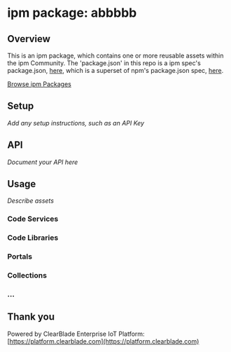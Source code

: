 
# ipm package: abbbbb

## Overview



This is an ipm package, which contains one or more reusable assets within the ipm Community. The 'package.json' in this repo is a ipm spec's package.json, [here](https://docs.clearblade.com/v/3/6-ipm/spec), which is a superset of npm's package.json spec, [here](https://docs.npmjs.com/files/package.json).

[Browse ipm Packages](https://ipm.clearblade.com)

## Setup

_Add any setup instructions, such as an API Key_

## API

_Document your API here_

## Usage

_Describe assets_

### Code Services

### Code Libraries

### Portals

### Collections

### ...

## Thank you

Powered by ClearBlade Enterprise IoT Platform: [https://platform.clearblade.com](https://platform.clearblade.com)
